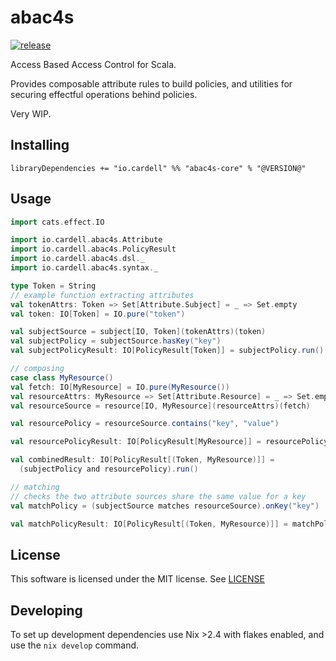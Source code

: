 # abac4s

[![release](https://github.com/alexcardell/abac4s/actions/workflows/ci.yaml/badge.svg)](https://github.com/alexcardell/abac4s/actions/workflows/ci.yaml)

Access Based Access Control for Scala.

Provides composable attribute rules to build policies,
and utilities for securing effectful operations behind 
policies.

Very WIP.

## Installing 

```
libraryDependencies += "io.cardell" %% "abac4s-core" % "@VERSION@"
```

## Usage

```scala mdoc
import cats.effect.IO

import io.cardell.abac4s.Attribute
import io.cardell.abac4s.PolicyResult
import io.cardell.abac4s.dsl._
import io.cardell.abac4s.syntax._

type Token = String
// example function extracting attributes
val tokenAttrs: Token => Set[Attribute.Subject] = _ => Set.empty
val token: IO[Token] = IO.pure("token")

val subjectSource = subject[IO, Token](tokenAttrs)(token)
val subjectPolicy = subjectSource.hasKey("key")
val subjectPolicyResult: IO[PolicyResult[Token]] = subjectPolicy.run()

// composing
case class MyResource()
val fetch: IO[MyResource] = IO.pure(MyResource())
val resourceAttrs: MyResource => Set[Attribute.Resource] = _ => Set.empty
val resourceSource = resource[IO, MyResource](resourceAttrs)(fetch)

val resourcePolicy = resourceSource.contains("key", "value")

val resourcePolicyResult: IO[PolicyResult[MyResource]] = resourcePolicy.run()

val combinedResult: IO[PolicyResult[(Token, MyResource)]] = 
  (subjectPolicy and resourcePolicy).run() 

// matching
// checks the two attribute sources share the same value for a key
val matchPolicy = (subjectSource matches resourceSource).onKey("key")

val matchPolicyResult: IO[PolicyResult[(Token, MyResource)]] = matchPolicy.run()
```

## License

This software is licensed under the MIT license. See [LICENSE](./LICENSE)

## Developing

To set up development dependencies use Nix >2.4
with flakes enabled, and use the `nix develop` command.
